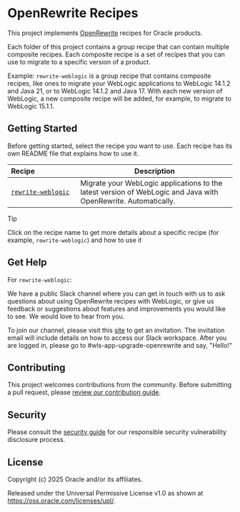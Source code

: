 # OpenRewrite Recipes

This project implements [OpenRewrite](https://docs.openrewrite.org) recipes for Oracle products.

Each folder of this project contains a group recipe that can contain multiple composite recipes. Each composite recipe is a set of recipes that you can use to migrate to a specific version of a product.

Example: `rewrite-weblogic` is a group recipe that contains composite recipes, like ones to migrate your WebLogic applications to WebLogic 14.1.2 and Java 21, or to WebLogic 14.1.2 and Java 17. With each new version of WebLogic, a new composite recipe will be added, for example, to migrate to WebLogic 15.1.1.

## Getting Started

Before getting started, select the recipe you want to use. Each recipe has its own README file that explains how to use it.

| Recipe | Description |
| :--- | --- |
| <code><span style="white-space: nowrap;">[rewrite-weblogic](rewrite-weblogic/README.md)&nbsp;</span></code> | Migrate your WebLogic applications to the latest version of WebLogic and Java with OpenRewrite. Automatically. |

> [!TIP]
> Click on the recipe name to get more details about a specific recipe (for example, `rewrite-weblogic`) and how to use it

## Get Help

For `rewrite-weblogic`:

We have a public Slack channel where you can get in touch with us to ask questions about using OpenRewrite recipes with WebLogic, or give us feedback or suggestions about features and improvements you would like to see. We would love to hear from you.

To join our channel, please visit this [site](https://join.slack.com/t/oracle-weblogic/shared_invite/zt-32ly2o8nl-HjLiIM4fazQ3vjZaqHPPRQ) to get an invitation. The invitation email will include details on how to access our Slack workspace. After you are logged in, please go to #wls-app-upgrade-openrewrite and say, "Hello!"

## Contributing

This project welcomes contributions from the community. Before submitting a pull request, please [review our contribution guide](./CONTRIBUTING.md).

## Security

Please consult the [security guide](./SECURITY.md) for our responsible security vulnerability disclosure process.

## License

Copyright (c) 2025 Oracle and/or its affiliates.

Released under the Universal Permissive License v1.0 as shown at
<https://oss.oracle.com/licenses/upl/>.
